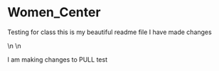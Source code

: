 # Women_Center
Testing for class
this is my beautiful readme file
I have made changes


\n
\n


I am making changes to PULL test
